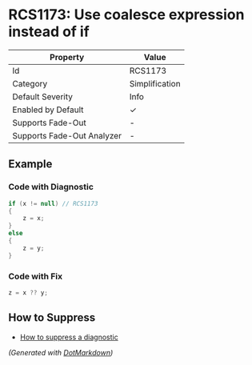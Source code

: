 # RCS1173: Use coalesce expression instead of if

| Property                    | Value          |
| --------------------------- | -------------- |
| Id                          | RCS1173        |
| Category                    | Simplification |
| Default Severity            | Info           |
| Enabled by Default          | &#x2713;       |
| Supports Fade\-Out          | \-             |
| Supports Fade\-Out Analyzer | \-             |

## Example

### Code with Diagnostic

```csharp
if (x != null) // RCS1173
{
    z = x;
}
else
{
    z = y;
}
```

### Code with Fix

```csharp
z = x ?? y;
```

## How to Suppress

* [How to suppress a diagnostic](../HowToConfigureAnalyzers.md#how-to-suppress-a-diagnostic)

*\(Generated with [DotMarkdown](http://github.com/JosefPihrt/DotMarkdown)\)*